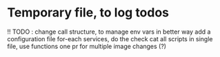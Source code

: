 

# Temporary file, to log todos


!! TODO : change call structure, to manage env vars in better way
add a configuration file
for-each services, do the check
cat all scripts in single file, use functions
one pr for multiple image changes (?)
